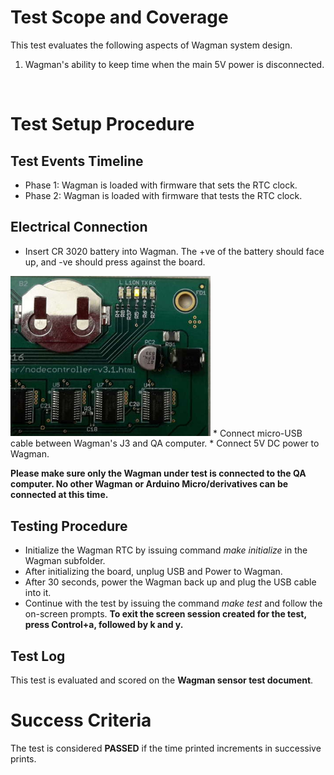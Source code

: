 # Test Scope and Coverage

This test evaluates the following aspects of Wagman system design. </br>
1. Wagman's ability to keep time when the main 5V power is disconnected. </br>
</br>

# Test Setup Procedure

## Test Events Timeline
* Phase 1: Wagman is loaded with firmware that sets the RTC clock.
* Phase 2: Wagman is loaded with firmware that tests the RTC clock.

## Electrical Connection
*  Insert CR 3020 battery into Wagman. The +ve of the battery should face up, and -ve should press against the board.</br>
<img src="./resources/coin_cell_battery_debug_LED.jpg" width="320">
*  Connect micro-USB cable between Wagman's J3 and QA computer.
*  Connect 5V DC power to Wagman.

__Please make sure only the Wagman under test is connected to the QA computer. No other Wagman or Arduino Micro/derivatives can be connected at this time.__
## Testing Procedure
*  Initialize the Wagman RTC by issuing command *make initialize* in the Wagman subfolder.
*  After initializing the board, unplug USB and Power to Wagman.
*  After 30 seconds, power the Wagman back up and plug the USB cable into it.
*  Continue with the test by issuing the command *make test* and follow the on-screen prompts.
__To exit the screen session created for the test, press Control+a, followed by k and y.__

## Test Log
This test is evaluated and scored on the __Wagman sensor test document__.

# Success Criteria
The test is considered __PASSED__ if the time printed increments in successive prints.

